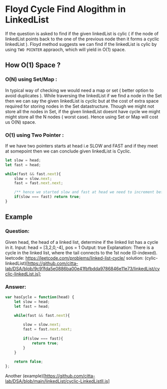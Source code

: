 # Floyd Cycle Find Alogithm in LinkedList

If the question is asked to find if the given linkedList is cylic ( if the node of linkedList points back to the one of the previous node then it forms a cyclic linkedList ). Floyd method suggests we can 
find if the linkedList is cylic by using `TWO POINTER` appraoch, which will yield in O(1) space. 

## How O(1) Space ? 
### O(N) using Set/Map : 
In typical way of checking we would need a map or set ( better option to avoid duplicates ). While traversing the linkedList if we find a node in the Set then we can say the given linkedList is cyclic but at the cost of extra space required for storing nodes in the Set datastructure. Though we might not
store all the nodes in Set, if the given linkedList doesnt have cycle we might might store all the N nodes ( worst case). Hence using Set or Map will cost us O(N) space. 

### O(1) using Two Pointer :
If we have two pointers starts at head i.e SLOW and FAST and if they meet at somepoint then we can conclude given linkedList is Cyclic. 
```js
let slow = head;
let fast = head; 

while(fast && fast.next){
    slow = slow.next;
    fast = fast.next.next;

    /** hence we started slow and fast at head we need to increment before comparing */
    if(slow === fast) return true;
}
```

## Example
### Question: 
Given head, the head of a linked list, determine if the linked list has a cycle in it.
Input: head = [3,2,0,-4], pos = 1
Output: true
Explanation: There is a cycle in the linked list, where the tail connects to the 1st node (0-indexed).
leetcode: https://leetcode.com/problems/linked-list-cycle/
solution: (cylic-linkedList)[https://github.com/citta-lab/DSA/blob/9c91fda5e0886ba00e41fbfbdda9786846e11e73/linkedList/cyclic-linkedList.js];

### Answer:
```js
var hasCycle = function(head) {
    let slow = head;
    let fast = head;
    
    while(fast && fast.next){

        slow = slow.next;
        fast = fast.next.next;
        
        if(slow === fast){
            return true;
        }
    }
    
    return false;
};
```

Another (example)[https://github.com/citta-lab/DSA/blob/main/linkedList/cyclic-LinkedListII.js]